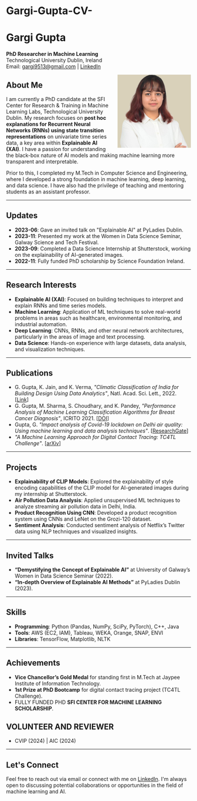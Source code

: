 # Gargi-Gupta-CV-
# Gargi Gupta

**PhD Researcher in Machine Learning**  
Technological University Dublin, Ireland  
Email: gargi9513@gmail.com | [LinkedIn](https://www.linkedin.com/in/gargi-gupta-025467108)


<img src="https://github.com/gargi95/Gargi-Gupta-CV-/blob/main/GG.JPG" alt="Gargi Gupta's Photo" width="200"  align="right" style="margin-left: 20px;"/>

## About Me

I am currently a PhD candidate at the SFI Center for Research & Training in Machine Learning Labs, Technological University Dublin. My research focuses on **post hoc explanations for Recurrent Neural Networks (RNNs) using state transition representations** on univariate time series data, a key area within **Explainable AI (XAI)**. I have a passion for understanding the black-box nature of AI models and making machine learning more transparent and interpretable.

Prior to this, I completed my M.Tech in Computer Science and Engineering, where I developed a strong foundation in machine learning, deep learning, and data science. I have also had the privilege of teaching and mentoring students as an assistant professor.

---

## Updates

- **2023-06**: Gave an invited talk on "Explainable AI" at PyLadies Dublin.
- **2023-11**: Presented my work at the Women in Data Science Seminar, Galway Science and Tech Festival.
- **2023-09**: Completed a Data Science Internship at Shutterstock, working on the explainability of AI-generated images.
- **2022-11**: Fully funded PhD scholarship by Science Foundation Ireland.

---

## Research Interests

- **Explainable AI (XAI)**: Focused on building techniques to interpret and explain RNNs and time series models.
- **Machine Learning**: Application of ML techniques to solve real-world problems in areas such as healthcare, environmental monitoring, and industrial automation.
- **Deep Learning**: CNNs, RNNs, and other neural network architectures, particularly in the areas of image and text processing.
- **Data Science**: Hands-on experience with large datasets, data analysis, and visualization techniques.

---

## Publications

- G. Gupta, K. Jain, and K. Verma, *"Climatic Classification of India for Building Design Using Data Analytics"*, Natl. Acad. Sci. Lett., 2022. [[Link](https://doi.org/10.1007/s40009-022-01109-7)]
- G. Gupta, M. Sharma, S. Choudhary, and K. Pandey, *"Performance Analysis of Machine Learning Classification Algorithms for Breast Cancer Diagnosis"*, ICRITO 2021. [[DOI](https://doi.org/10.1109/ICRITO51393.2021.9596230)]
- Gupta, G. *"Impact analysis of Covid-19 lockdown on Delhi air quality: Using machine learning and data analysis techniques"*. [[ResearchGate](https://www.researchgate.net/publication/360890310)]
- *"A Machine Learning Approach for Digital Contact Tracing: TC4TL Challenge"*. [[arXiv](https://doi.org/10.48550/arXiv.2203.04307)]

---

## Projects

- **Explainability of CLIP Models**: Explored the explainability of style encoding capabilities of the CLIP model for AI-generated images during my internship at Shutterstock.
- **Air Pollution Data Analysis**: Applied unsupervised ML techniques to analyze streaming air pollution data in Delhi, India.
- **Product Recognition Using CNN**: Developed a product recognition system using CNNs and LeNet on the Grozi-120 dataset.
- **Sentiment Analysis**: Conducted sentiment analysis of Netflix’s Twitter data using NLP techniques and visualized insights.

---

## Invited Talks

- **“Demystifying the Concept of Explainable AI”** at University of Galway’s Women in Data Science Seminar (2022).
- **“In-depth Overview of Explainable AI Methods”** at PyLadies Dublin (2023).

---

## Skills

- **Programming**: Python (Pandas, NumPy, SciPy, PyTorch), C++, Java
- **Tools**: AWS (EC2, IAM), Tableau, WEKA, Orange, SNAP, ENVI
- **Libraries**: TensorFlow, Matplotlib, NLTK

---

## Achievements

- **Vice Chancellor’s Gold Medal** for standing first in M.Tech at Jaypee Institute of Information Technology.
- **1st Prize at PhD Bootcamp** for digital contact tracing project (TC4TL Challenge).
- FULLY FUNDED PHD **SFI CENTER FOR MACHINE LEARNING SCHOLARSHIP**.


## VOLUNTEER AND REVIEWER 

- CVIP (2024) | AIC (2024)


---

## Let's Connect

Feel free to reach out via email or connect with me on [LinkedIn](https://www.linkedin.com/in/gargi-gupta-025467108). I'm always open to discussing potential collaborations or opportunities in the field of machine learning and AI.
